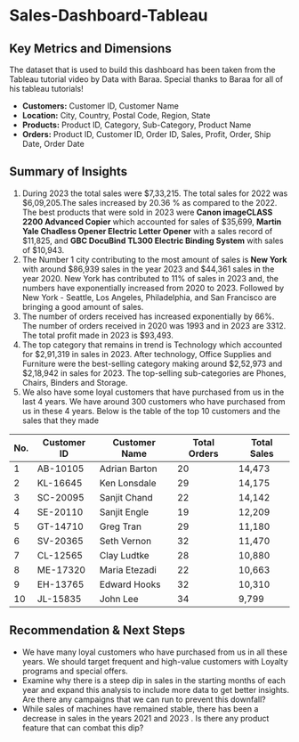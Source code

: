 # Sales-Dashboard-Tableau
## Key Metrics and Dimensions
The dataset that is used to build this dashboard has been taken from the Tableau tutorial video by Data with Baraa. Special thanks to Baraa for all of his tableau tutorials!
- **Customers:** Customer ID, Customer Name
- **Location:** City, Country, Postal Code, Region, State
- **Products:** Product ID, Category, Sub-Category, Product Name
- **Orders:** Product ID, Customer ID, Order ID, Sales, Profit, Order, Ship Date, Order Date
## Summary of Insights
1. During 2023 the total sales were $7,33,215. The total sales for 2022 was $6,09,205.The sales increased by 20.36 % as compared to the 2022. The best products that were sold in 2023 were **Canon imageCLASS 2200 Advanced Copier** which accounted for sales of $35,699, **Martin Yale Chadless Opener Electric Letter Opener** with a sales record of $11,825, and **GBC DocuBind TL300 Electric Binding System** with sales of $10,943.
2. The Number 1 city contributing to the most amount of sales is **New York** with around $86,939 sales in the year 2023 and $44,361 sales in the year 2020. New York has contributed to 11% of sales in 2023 and, the numbers have exponentially increased from 2020 to 2023. Followed by New York - Seattle, Los Angeles, Philadelphia, and San Francisco are bringing a good amount of sales.
3. The number of orders received has increased exponentially by 66%. The number of orders received in 2020 was 1993 and in 2023 are 3312. The total profit made in 2023 is $93,493.
4. The top category that remains in trend is Technology which accounted for $2,91,319 in sales in 2023. After technology, Office Supplies and Furniture were the best-selling category making around $2,52,973 and $2,18,942 in sales for 2023. The top-selling sub-categories are Phones, Chairs, Binders and Storage.
5. We also have some loyal customers that have purchased from us in the last 4 years. We have around 300 customers who have purchased from us in these 4 years. Below is the table of the top 10 customers and the sales that they made
   
No. | Customer ID | Customer Name | Total Orders | Total Sales
--- | --- | --- | --- | --- |
1 | AB-10105 | Adrian Barton | 20 | 14,473
2 | KL-16645 | Ken Lonsdale | 29 | 14,175
3 | SC-20095 | Sanjit Chand | 22 | 14,142
4 | SE-20110 | Sanjit Engle | 19 | 12,209
5 | GT-14710 | Greg Tran | 29 | 11,180
6 | SV-20365 | Seth Vernon | 32 | 11,470
7 | CL-12565 | Clay Ludtke | 28 | 10,880
8 | ME-17320 | Maria Etezadi | 22 | 10,663
9 | EH-13765 | Edward Hooks | 32 | 10,310
10 | JL-15835 |	John Lee | 34 |	9,799

## Recommendation & Next Steps
- We have many loyal customers who have purchased from us in all these years. We should target frequent and high-value customers with Loyalty programs and special offers.
- Examine why there is a steep dip in sales in the starting months of each year and expand this analysis to include more data to get better insights. Are there any campaigns that we can run to prevent this downfall?
- While sales of machines have remained stable, there has been a decrease in sales in the years 2021 and 2023 . Is there any product feature that can combat this dip? 
